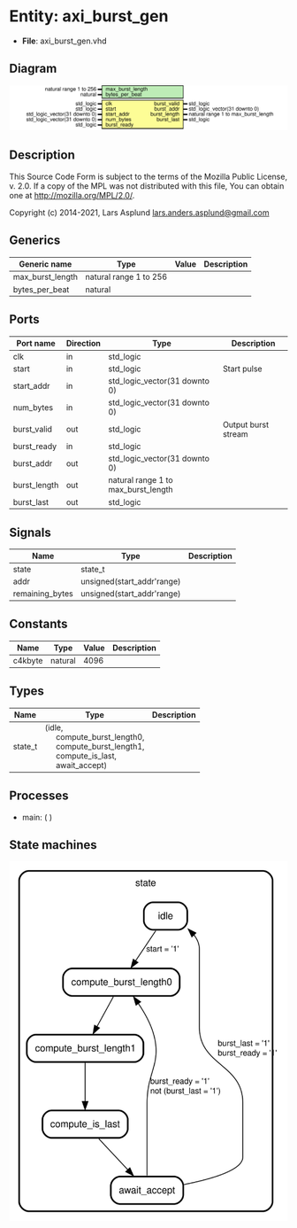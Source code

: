 # Entity: axi_burst_gen

- **File**: axi_burst_gen.vhd
## Diagram

![Diagram](axi_burst_gen.svg "Diagram")
## Description

 This Source Code Form is subject to the terms of the Mozilla Public
 License, v. 2.0. If a copy of the MPL was not distributed with this file,
 You can obtain one at http://mozilla.org/MPL/2.0/.

 Copyright (c) 2014-2021, Lars Asplund lars.anders.asplund@gmail.com
## Generics

| Generic name     | Type                   | Value | Description |
| ---------------- | ---------------------- | ----- | ----------- |
| max_burst_length | natural range 1 to 256 |       |             |
| bytes_per_beat   | natural                |       |             |
## Ports

| Port name    | Direction | Type                                | Description         |
| ------------ | --------- | ----------------------------------- | ------------------- |
| clk          | in        | std_logic                           |                     |
| start        | in        | std_logic                           | Start pulse         |
| start_addr   | in        | std_logic_vector(31 downto 0)       |                     |
| num_bytes    | in        | std_logic_vector(31 downto 0)       |                     |
| burst_valid  | out       | std_logic                           | Output burst stream |
| burst_ready  | in        | std_logic                           |                     |
| burst_addr   | out       | std_logic_vector(31 downto 0)       |                     |
| burst_length | out       | natural range 1 to max_burst_length |                     |
| burst_last   | out       | std_logic                           |                     |
## Signals

| Name             | Type                       | Description |
| ---------------- | -------------------------- | ----------- |
| state            | state_t                    |             |
| addr             | unsigned(start_addr'range) |             |
|  remaining_bytes | unsigned(start_addr'range) |             |
## Constants

| Name    | Type    | Value | Description |
| ------- | ------- | ----- | ----------- |
| c4kbyte | natural |  4096 |             |
## Types

| Name    | Type                                                                                                                                                                                                                                 | Description |
| ------- | ------------------------------------------------------------------------------------------------------------------------------------------------------------------------------------------------------------------------------------ | ----------- |
| state_t | (idle,<br><span style="padding-left:20px"> compute_burst_length0,<br><span style="padding-left:20px"> compute_burst_length1,<br><span style="padding-left:20px"> compute_is_last,<br><span style="padding-left:20px"> await_accept)  |             |
## Processes
- main: (  )
## State machines

![Diagram_state_machine_0]( stm_axi_burst_gen_00.svg "Diagram")